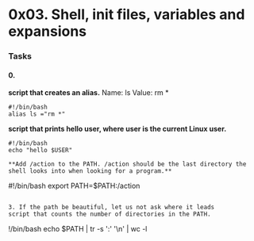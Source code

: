 # 0x03. Shell, init files, variables and expansions
### Tasks
#### 0. <o>
**script that creates an alias.**
Name: ls
Value: rm *

```
#!/bin/bash
alias ls ="rm *"
```
**script that prints hello user, where user is the current Linux user.**

```
#!/bin/bash
echo "hello $USER"

**Add /action to the PATH. /action should be the last directory the shell looks into when looking for a program.**
```
#!/bin/bash
export PATH=$PATH:/action
```

3. If the path be beautiful, let us not ask where it leads
script that counts the number of directories in the PATH.
```
!/bin/bash
echo $PATH | tr -s ':' '\n' | wc -l
```


